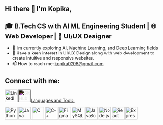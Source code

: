 ## Hi there 👋 I'm Kopika,

## 🎓 B.Tech CS with AI ML Engineering Student | 🌐 Web Developer | 🎨 UI/UX Designer
- 🌱 I’m currently exploring AI, Machine Learning, and Deep Learning fields 
- 🎨 Have a keen interest in UI/UX Design along with web development to create intuitive and responsive websites.
- 📫 How to reach me: kopika0208@gmail.com

## Connect with me:
<p align="left">
  <a href="https://www.linkedin.com/in/kopika-m-7b8857279/"><img src="https://cdn.jsdelivr.net/gh/devicons/devicon/icons/linkedin/linkedin-original.svg" alt="LinkedIn" height="40" width="40" /></a> 
  <a href="https://github.com/Kopika0208"><img src="https://cdn.jsdelivr.net/gh/devicons/devicon/icons/github/github-original.svg" alt="GitHub" height="40" width="40" style="filter: invert(100%); /></a>
</p>

## Languages and Tools:
<p align="left">
  <img src="https://cdn.jsdelivr.net/gh/devicons/devicon/icons/python/python-original.svg" alt="Python" height="40" width="40" /> 
  <img src="https://cdn.jsdelivr.net/gh/devicons/devicon/icons/java/java-original.svg" alt="Java" height="40" width="40" />  
  <img src="https://cdn.jsdelivr.net/gh/devicons/devicon/icons/c/c-original.svg" alt="C" height="40" width="40" /> 
<img src="https://cdn.jsdelivr.net/gh/devicons/devicon/icons/cplusplus/cplusplus-original.svg" alt="C++" height="40" width="40" /> 
<img src="https://cdn.jsdelivr.net/gh/devicons/devicon/icons/figma/figma-original.svg" alt="Figma" height="40" width="40" /> 
<img src="https://cdn.jsdelivr.net/gh/devicons/devicon/icons/mysql/mysql-original.svg" alt="MySQL" height="40" width="40" /> 
<img src="https://cdn.jsdelivr.net/gh/devicons/devicon/icons/javascript/javascript-original.svg" alt="JavaScript" height="40" width="40" /> 
  <img src="https://cdn.jsdelivr.net/gh/devicons/devicon/icons/nodejs/nodejs-original.svg" alt="Node.js" height="40" width="40" />
  <img src="https://cdn.jsdelivr.net/gh/devicons/devicon/icons/react/react-original.svg" alt="React" height="40" width="40" /> 
<img src="https://cdn.jsdelivr.net/gh/devicons/devicon/icons/express/express-original.svg" alt="Express.js" height="40" width="40" /> 

</p>


